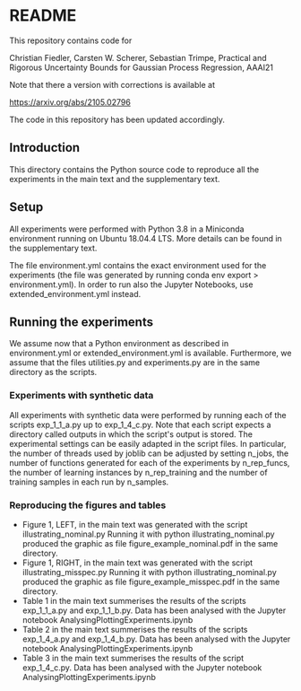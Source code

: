 README
======
This repository contains code for

Christian Fiedler, Carsten W. Scherer, Sebastian Trimpe, 
Practical and Rigorous Uncertainty Bounds for Gaussian Process Regression, 
AAAI21

Note that there a version with corrections is available at

https://arxiv.org/abs/2105.02796

The code in this repository has been updated accordingly.

Introduction
------------
This directory contains the Python source code to reproduce all the experiments
in the main text and the supplementary text.

Setup
-----
All experiments were performed with Python 3.8 in a Miniconda environment
running on Ubuntu 18.04.4 LTS. More details can be found in the supplementary text.

The file environment.yml contains the exact environment used for the experiments
(the file was generated by running conda env export > environment.yml).
In order to run also the Jupyter Notebooks, use extended_environment.yml instead.

Running the experiments
-----------------------
We assume now that a Python environment as described in environment.yml or
extended_environment.yml is available. Furthermore, we assume that the files
utilities.py and experiments.py are in the same directory as the scripts.

### Experiments with synthetic data
All experiments with synthetic data were performed by running each of the
scripts exp_1_1_a.py up to exp_1_4_c.py. Note that each script expects a
directory called outputs in which the script's output is stored.
The experimental settings can be easily
adapted in the script files. In particular, the number of threads used by joblib
can be adjusted by setting n_jobs, the number of functions generated for
each of the experiments by n_rep_funcs, the number of learning instances by
n_rep_training and the number of training samples in each run by n_samples.

### Reproducing the figures and tables
* Figure 1, LEFT, in the main text was generated with the script
  illustrating_nominal.py
  Running it with
  python illustrating_nominal.py
  produced the graphic as file
  figure_example_nominal.pdf
  in the same directory.
* Figure 1, RIGHT, in the main text was generated with the script
  illustrating_misspec.py
  Running it with
  python illustrating_nominal.py
  produced the graphic as file
  figure_example_misspec.pdf
  in the same directory. 
* Table 1 in the main text summerises the results of the scripts exp_1_1_a.py 
  and exp_1_1_b.py. Data has been analysed with the Jupyter notebook 
  AnalysingPlottingExperiments.ipynb
* Table 2 in the main text summerises the results of the scripts
  exp_1_4_a.py and exp_1_4_b.py. Data has been analysed with the Jupyter notebook 
  AnalysingPlottingExperiments.ipynb
* Table 3 in the main text summerises the results of the script
  exp_1_4_c.py. Data has been analysed with the Jupyter notebook 
  AnalysingPlottingExperiments.ipynb
  



